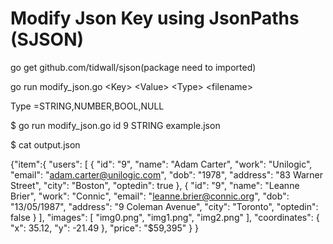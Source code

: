 # Modify Json Key using JsonPaths (SJSON)

go get github.com/tidwall/sjson(package need to imported)

go run modify_json.go \<Key\> \<Value\> \<Type\> \<filename\> 

Type =STRING,NUMBER,BOOL,NULL

$ go run modify_json.go id 9 STRING example.json

$ cat output.json 

{"item":{
  "users": [
    {
      "id": "9",
      "name": "Adam Carter",
      "work": "Unilogic",
      "email": "adam.carter@unilogic.com",
      "dob": "1978",
      "address": "83 Warner Street",
      "city": "Boston",
      "optedin": true
    },
    {
      "id": "9",
      "name": "Leanne Brier",
      "work": "Connic",
      "email": "leanne.brier@connic.org",
      "dob": "13/05/1987",
      "address": "9 Coleman Avenue",
      "city": "Toronto",
      "optedin": false
    }
  ],
  "images": [
    "img0.png",
    "img1.png",
    "img2.png"
  ],
  "coordinates": {
  	"x": 35.12,
  	"y": -21.49
  },
  "price": "$59,395"
}
}

